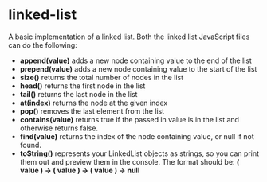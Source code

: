 # linked-list
A basic implementation of a linked list.
Both the linked list JavaScript files can do the following:
<br>
<ul>
  <li><b>append(value)</b> adds a new node containing value to the end of the list</li>
  <li><b>prepend(value)</b> adds a new node containing value to the start of the list</li>
  <li><b>size()</b> returns the total number of nodes in the list</li>
  <li><b>head()</b> returns the first node in the list</li>
  <li><b>tail()</b> returns the last node in the list</li>
  <li><b>at(index)</b> returns the node at the given index</li>
  <li><b>pop()</b> removes the last element from the list</li>
  <li><b>contains(value)</b> returns true if the passed in value is in the list and otherwise returns false.</li>
  <li><b>find(value)</b> returns the index of the node containing value, or null if not found.</li>
  <li><b>toString()</b> represents your LinkedList objects as strings, so you can print them out and preview them in the console. The format should be: <b>( value ) -> ( value ) -> ( value ) -> null</b></li>